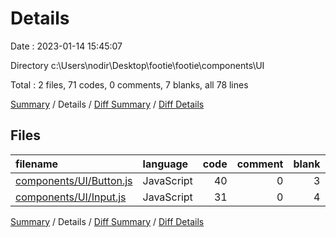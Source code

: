 # Details

Date : 2023-01-14 15:45:07

Directory c:\\Users\\nodir\\Desktop\\footie\\footie\\components\\UI

Total : 2 files,  71 codes, 0 comments, 7 blanks, all 78 lines

[Summary](results.md) / Details / [Diff Summary](diff.md) / [Diff Details](diff-details.md)

## Files
| filename | language | code | comment | blank | total |
| :--- | :--- | ---: | ---: | ---: | ---: |
| [components/UI/Button.js](/components/UI/Button.js) | JavaScript | 40 | 0 | 3 | 43 |
| [components/UI/Input.js](/components/UI/Input.js) | JavaScript | 31 | 0 | 4 | 35 |

[Summary](results.md) / Details / [Diff Summary](diff.md) / [Diff Details](diff-details.md)